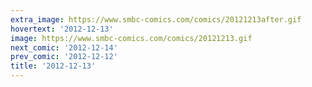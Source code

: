 ```yaml
---
extra_image: https://www.smbc-comics.com/comics/20121213after.gif
hovertext: '2012-12-13'
image: https://www.smbc-comics.com/comics/20121213.gif
next_comic: '2012-12-14'
prev_comic: '2012-12-12'
title: '2012-12-13'
---
```


